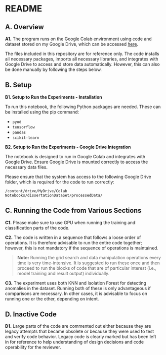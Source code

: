 # README

## A. Overview
**A1.** The program runs on the Google Colab environment using code and dataset stored on my Google Drive, which can be accessed [here](https://colab.research.google.com/drive/1yRRXAwebuEdp-qoHL91PLj2HtKTgjdtH?usp=sharing).

The files included in this repository are for reference only. The code installs all necessary packages, imports all necessary libraries, and integrates with Google Drive to access and store data automatically. However, this can also be done manually by following the steps below.

## B. Setup
**B1. Setup to Run the Experiments - Installation**

To run this notebook, the following Python packages are needed. These can be installed using the pip command:

- `pyod`
- `tensorflow`
- `pandas`
- `scikit-learn`

**B2. Setup to Run the Experiments - Google Drive Integration**

The notebook is designed to run in Google Colab and integrates with Google Drive. Ensure Google Drive is mounted correctly to access the necessary data files.

Please ensure that the system has access to the following Google Drive folder, which is required for the code to run correctly:

`/content/drive/MyDrive/Colab Notebooks/dissertationDataSet/processedData/`

## C. Running the Code from Various Sections
**C1.** Please make sure to use GPU when running the training and classification parts of the code.

**C2.** The code is written in a sequence that follows a loose order of operations. It is therefore advisable to run the entire code together; however, this is not mandatory if the sequence of operations is maintained.

> **Note:** Running the grid search and data manipulation operations every time is very time-intensive. It is suggested to run these once and then proceed to run the blocks of code that are of particular interest (i.e., model training and result output) individually.

**C3.** The experiment uses both KNN and Isolation Forest for detecting anomalies in the dataset. Running both of these is only advantageous if comparisons are necessary. In other cases, it is advisable to focus on running one or the other, depending on intent.

## D. Inactive Code
**D1.** Large parts of the code are commented out either because they are legacy attempts that became obsolete or because they were used to test and verify code behavior. Legacy code is clearly marked but has been left in for reference to help understanding of design decisions and code operability for the reviewer.
